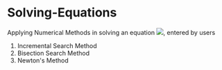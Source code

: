 # Solving-Equations
Applying Numerical Methods in solving an equation ![](https://latex.codecogs.com/svg.latex?f(x)=a_{n}*x^{n}&space;&plus;&space;a_{n-1}*x^{n-1}&space;&plus;&space;...&space;&plus;&space;a_{1}*x&space;&plus;&space;a_{0}), entered by users

1. Incremental Search Method
2. Bisection Search Method
3. Newton's Method
